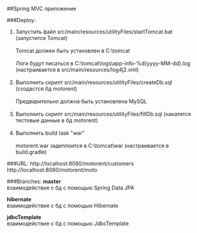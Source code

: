 ##Spring MVC приложение

###Deploy:
1) Запустить файл src/main/resources/utilityFiles/startTomcat.bat (запустится Tomcat)
<br/><br/>
Tomcat должен быть установлен в C:\tomcat
<br/><br/>
Логи будут писаться в C:\tomcat\logs\app-info-%d{yyyy-MM-dd}.log (настраивается в src/main/resources/log4j2.xml)
<br/><br/>
2) Выполнить скрипт src/main/resources/utilityFiles/createDb.sql (создастся бд motorent)
<br/><br/>
Предварительно должна быть установлена MySQL
<br/><br/>
3) Выполнить скрипт src/main/resources/utilityFiles/fillDb.sql (накатятся тестовые данные в бд motorent)
<br/><br/>
4) Выполнить build task "war"
<br/><br/>
motorent.war задеплоится в C:\tomcat\war (настраивается в build.gradle)

###URL:
http://localhost:8080/motorent/customers
http://localhost:8080/motorent/moto

###Branches:
**master**
<br/>
взаимодействие с бд с помощью Spring Data JPA

**hibernate**
<br/>
взаимодействие с бд с помощью Hibernate

**jdbcTemplate**
<br/>
взаимодействие с бд с помощью JdbcTemplate
